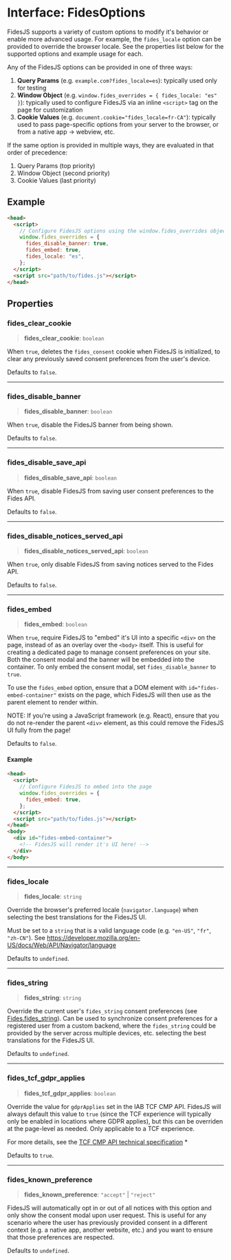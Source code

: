 # Interface: FidesOptions

FidesJS supports a variety of custom options to modify it's behavior or
enable more advanced usage. For example, the `fides_locale` option can be
provided to override the browser locale. See the properties list below for
the supported options and example usage for each.

Any of the FidesJS options can be provided in one of three ways:

1. **Query Params** (e.g. `example.com?fides_locale=es`): typically used only for testing
2. **Window Object** (e.g. `window.fides_overrides = { fides_locale: "es" }`): typically used to configure FidesJS via an inline `<script>` tag on
the page for customization
3. **Cookie Values** (e.g. `document.cookie="fides_locale=fr-CA"`): typically used
to pass page-specific options from your server to the browser, or from a
native app -> webview, etc.

If the same option is provided in multiple ways, they are evaluated in that
order of precedence:
1. Query Params (top priority)
2. Window Object (second priority)
3. Cookie Values (last priority)

## Example

```html
<head>
  <script>
    // Configure FidesJS options using the window.fides_overrides object
    window.fides_overrides = {
      fides_disable_banner: true,
      fides_embed: true,
      fides_locale: "es",
    };
  </script>
  <script src="path/to/fides.js"></script>
</head>
```

## Properties

### fides\_clear\_cookie

> **fides\_clear\_cookie**: `boolean`

When `true`, deletes the `fides_consent` cookie when FidesJS is
initialized, to clear any previously saved consent preferences from the
user's device.

Defaults to `false`.

***

### fides\_disable\_banner

> **fides\_disable\_banner**: `boolean`

When `true`, disable the FidesJS banner from being shown.

Defaults to `false`.

***

### fides\_disable\_save\_api

> **fides\_disable\_save\_api**: `boolean`

When `true`, disable FidesJS from saving user consent preferences to the Fides API.

Defaults to `false`.

***

### fides\_disable\_notices\_served\_api

> **fides\_disable\_notices\_served\_api**: `boolean`

When `true`, only disable FidesJS from saving notices served to the Fides API.

Defaults to `false`.

***

### fides\_embed

> **fides\_embed**: `boolean`

When `true`, require FidesJS to "embed" it's UI into a specific `<div>` on
the page, instead of as an overlay over the `<body>` itself. This is useful
for creating a dedicated page to manage consent preferences on your site.
Both the consent modal and the banner will be embedded into the container.
To only embed the consent modal, set `fides_disable_banner` to `true`.

To use the `fides_embed` option, ensure that a DOM element with
`id="fides-embed-container"` exists on the page, which FidesJS will then
use as the parent element to render within.

NOTE: If you're using a JavaScript framework (e.g. React), ensure that you
do not re-render the parent `<div>` element, as this could remove the
FidesJS UI fully from the page!

Defaults to `false`.

#### Example

```html
<head>
  <script>
    // Configure FidesJS to embed into the page
    window.fides_overrides = {
      fides_embed: true,
    };
  </script>
  <script src="path/to/fides.js"></script>
</head>
<body>
  <div id="fides-embed-container">
    <!-- FidesJS will render it's UI here! -->
  </div>
</body>
```

***

### fides\_locale

> **fides\_locale**: `string`

Override the browser's preferred locale (`navigator.language`) when
selecting the best translations for the FidesJS UI.

Must be set to a `string` that is a valid language code (e.g. `"en-US"`,
`"fr"`, `"zh-CN"`). See https://developer.mozilla.org/en-US/docs/Web/API/Navigator/language

Defaults to `undefined`.

***

### fides\_string

> **fides\_string**: `string`

Override the current user's `fides_string` consent preferences (see [Fides.fides_string](Fides.md#fides_string)). Can be used to synchronize consent preferences for a
registered user from a custom backend, where the `fides_string` could be
provided by the server across multiple devices, etc.
selecting the best translations for the FidesJS UI.

Defaults to `undefined`.

***

### fides\_tcf\_gdpr\_applies

> **fides\_tcf\_gdpr\_applies**: `boolean`

Override the value for `gdprApplies` set in the IAB TCF CMP API.  FidesJS
will always default this value to `true` (since the TCF experience will
typically only be enabled in locations where GDPR applies), but this can be
overriden at the page-level as needed. Only applicable to a TCF experience.

For more details, see the [TCF CMP API technical specification](https://github.com/InteractiveAdvertisingBureau/GDPR-Transparency-and-Consent-Framework/blob/master/TCFv2/IAB%20Tech%20Lab%20-%20CMP%20API%20v2.md#what-does-the-gdprapplies-value-mean)  *

Defaults to `true`.

***

### fides\_known\_preference

> **fides\_known\_preference**: `"accept"` \| `"reject"`

FidesJS will automatically opt in or out of all notices with this option and
only show the consent modal upon user request. This is useful for any
scenario where the user has previously provided consent in a different
context (e.g. a native app, another website, etc.) and you want to ensure
that those preferences are respected.

Defaults to `undefined`.
